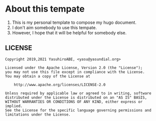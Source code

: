 
About this tempate
==================

1. This is my personal template to compose my hugo document.
2. I don't aim somebody to use this tempate.
3. However, I hope that it will be helpful for somebody else.

LICENSE
-------

    Copyright 2019,2021 YasuhiroABE, <yasu@yasundial.org>

	Licensed under the Apache License, Version 2.0 (the "License");
	you may not use this file except in compliance with the License.
	You may obtain a copy of the License at

	    http://www.apache.org/licenses/LICENSE-2.0

	Unless required by applicable law or agreed to in writing, software
	distributed under the License is distributed on an "AS IS" BASIS,
	WITHOUT WARRANTIES OR CONDITIONS OF ANY KIND, either express or implied.
	See the License for the specific language governing permissions and
	limitations under the License.


